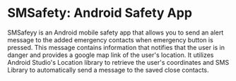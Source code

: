 # SMSafety: Android Safety App

SMSafeyy is an Android mobile safety app that allows you to send an alert message to the added emergency contacts when emergency button is pressed.
This message contains information that notifies that the user is in danger and provides a google map link of the user's location. It utilizes Android Studio's Location library to retrieve the user's coordinates and SMS Library to automatically send a message to the saved close contacts.

